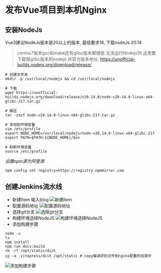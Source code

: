 # 发布Vue项目到本机Nginx

## 安装NodeJs
Vue3建议NodeJs版本是20以上的版本, 最低要求18, 下载nodeJs 20.14
> centos7版本gcc和make还有glibc版本都很低 无法运行Nodejs18 这里要下载带glibc版本的nodejs
非官方版本地址: https://unofficial-builds.nodejs.org/download/release/

```shell
# 创建文件夹
mkdir -p /usr/local/nodejs && cd /usr/local/nodejs

# 下载
wget https://unofficial-builds.nodejs.org/download/release/v20.14.0/node-v20.14.0-linux-x64-glibc-217.tar.gz

# 解压
tar -zxvf node-v20.14.0-linux-x64-glibc-217.tar.gz

# 添加到环境变量
vim /etc/profile
export NODE_HOME=/usr/local/nodejs/node-v20.14.0-linux-x64-glibc-217
export PATH=$PATH:${NODE_HOME}/bin

# 刷新环境变量
source /etc/profile

```
*设置npm源为阿里源*
```shell
npm config set registry=https://registry.npmmirror.com
```
## 创建Jenkins流水线
- 新建Item 输入blog
![新建item](https://file.lishunxing.cn/img/%E6%96%B0%E5%BB%BAItem.png)
- 配置源码地址
![配置源码地址](https://file.lishunxing.cn/img/%E9%85%8D%E7%BD%AE%E6%BA%90%E7%A0%81%E5%9C%B0%E5%9D%80%E9%80%89%E6%8B%A9jdk.png)
- 选择git分支
![选择git分支](https://file.lishunxing.cn/img/%E9%80%89%E6%8B%A9git%E5%88%86%E6%94%AF.png)
- 构建环境选择NodeJS
![构建环境选择NodeJS](https://file.lishunxing.cn/img/构架环境选择nodejs.png)
- 添加构建步骤
```shell
node -v
ls
npm install
npm run docs:build
rm -rf /opt/static/dist
cp -a .vitepress/dist /opt/static # copy编译好的文件到nginx配置的目录中
```
![添加构建步骤](https://file.lishunxing.cn/img/添加构建步骤.png)